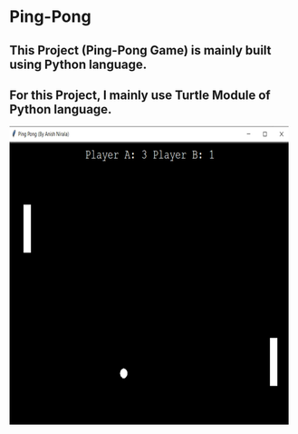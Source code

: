 # Ping-Pong
<span><h2><b>This Project (Ping-Pong Game) is mainly built using Python language.</b></h2></span>
<span><h2><b>For this Project, I mainly use Turtle Module of Python language.</b></h2></span>
<img src="Image/Ping-Pong.png">
